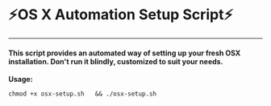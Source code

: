 # ⚡️OS X  Automation Setup Script⚡️
---

#### This script provides an automated way of setting up your fresh OSX installation. Don't run it blindly, customized to suit your needs. 

**Usage:**	

`chmod +x osx-setup.sh	 && ./osx-setup.sh`
